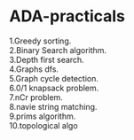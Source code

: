 # ADA-practicals

1.Greedy sorting.<br>
2.Binary Search algorithm.<br>
3.Depth first search.<br>
4.Graphs dfs.<br>
5.Graph cycle detection.<br>
6.0/1 knapsack problem.<br>
7.nCr problem.<br>
8.navie string matching.<br>
9.prims algorithm.<br>
10.topological algo<br>

